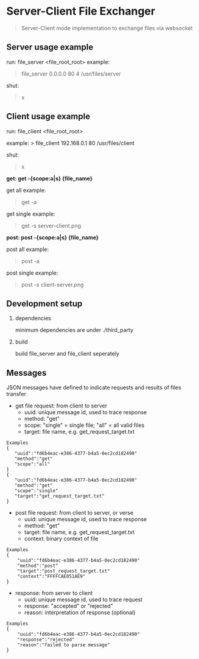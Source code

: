 # Server-Client File Exchanger 
> Server-Client mode implementation to exchange files via websocket

## Server usage example

run: file_server <host> <port> <threads> <file_root_root>
example: 
> file_server 0.0.0.0 80 4 /usr/files/server


shut: 
>x


## Client usage example

run: file_client <host> <port> <file_root_root>

example: > file_client 192.168.0.1 80 /usr/files/client

shut: 
>x


**get: get -{scope:a|s} {file_name}**

get all example: 
>get -a

get single example: 
>get -s server-client.png



**post: post -{scope:a|s} {file_name}**

post all example:
>post -a

post single example:
>post -s client-server.png


## Development setup

1. dependencies

   minimum dependencies are under ./third_party

2. build

   build file_server and file_client seperately


## Messages

JSON messages have defined to indicate requests and results of files transfer

* get file request: from client to server
   * uuid: unique message id, used to trace response
   * method: "get"
   * scope: "single" = single file; "all" = all valid files
   * target: file name, e.g. get_request_target.txt
 ```
Examples
{
	"uuid":"fd6b4eac-e386-4377-b4a5-0ec2cd182490"
	"method":"get"
	"scope":"all"
}
{
	"uuid":"fd6b4eac-e386-4377-b4a5-0ec2cd182490"
	"method":"get"
	"scope":"single"
	"target":"get_request_target.txt"
}
```

* post file request: from client to server, or verse
   * uuid: unique message id, used to trace response
   * method: "get"
   * target: file name, e.g. get_request_target.txt
   * context: binary context of file
```
Examples
{
	"uuid":"fd6b4eac-e386-4377-b4a5-0ec2cd182490"
	"method":"post"
	"target":"post_request_target.txt"
	"context":"FFFFCAE051AE9"
}
```

* response: from server to client
   * uuid: unique message id, used to trace request
   * response: "accepted" or "rejected"
   * reason: interpretation of response (optional) 
```
Examples
{
	"uuid":"fd6b4eac-e386-4377-b4a5-0ec2cd182490"
	"response":"rejected"
	"reason":"failed to parse message"
}
```
